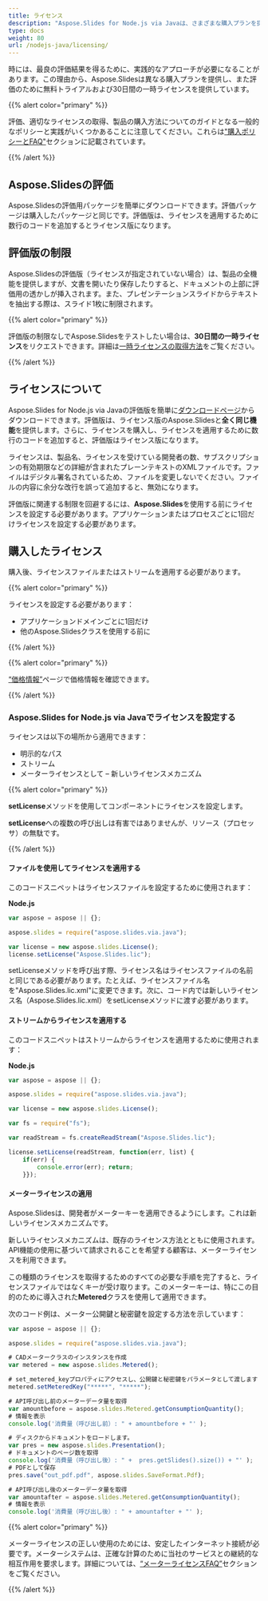 ```yaml
---
title: ライセンス
description: "Aspose.Slides for Node.js via Javaは、さまざまな購入プランを提供するか、ライセンスおよびサブスクリプションポリシーを使用して評価のための無料トライアルおよび30日間の一時ライセンスを提供します。"
type: docs
weight: 80
url: /nodejs-java/licensing/
---
```


時には、最良の評価結果を得るために、実践的なアプローチが必要になることがあります。この理由から、Aspose.Slidesは異なる購入プランを提供し、また評価のために無料トライアルおよび30日間の一時ライセンスを提供しています。

{{% alert color="primary" %}}

評価、適切なライセンスの取得、製品の購入方法についてのガイドとなる一般的なポリシーと実践がいくつかあることに注意してください。これらは["購入ポリシーとFAQ"](https://purchase.aspose.com/policies)セクションに記載されています。

{{% /alert %}}

## **Aspose.Slidesの評価**
Aspose.Slidesの評価用パッケージを簡単にダウンロードできます。評価パッケージは購入したパッケージと同じです。評価版は、ライセンスを適用するために数行のコードを追加するとライセンス版になります。

## **評価版の制限**
Aspose.Slidesの評価版（ライセンスが指定されていない場合）は、製品の全機能を提供しますが、文書を開いたり保存したりすると、ドキュメントの上部に評価用の透かしが挿入されます。また、プレゼンテーションスライドからテキストを抽出する際は、スライド1枚に制限されます。

{{% alert color="primary" %}} 

評価版の制限なしでAspose.Slidesをテストしたい場合は、**30日間の一時ライセンス**をリクエストできます。詳細は[一時ライセンスの取得方法](https://purchase.aspose.com/temporary-license)をご覧ください。

{{% /alert %}} 

## **ライセンスについて**
Aspose.Slides for Node.js via Javaの評価版を簡単に[ダウンロードページ](https://releases.aspose.com/slides/nodejs-java/)からダウンロードできます。評価版は、ライセンス版のAspose.Slidesと**全く同じ機能**を提供します。さらに、ライセンスを購入し、ライセンスを適用するために数行のコードを追加すると、評価版はライセンス版になります。

ライセンスは、製品名、ライセンスを受けている開発者の数、サブスクリプションの有効期限などの詳細が含まれたプレーンテキストのXMLファイルです。ファイルはデジタル署名されているため、ファイルを変更しないでください。ファイルの内容に余分な改行を誤って追加すると、無効になります。

評価版に関連する制限を回避するには、**Aspose.Slides**を使用する前にライセンスを設定する必要があります。アプリケーションまたはプロセスごとに1回だけライセンスを設定する必要があります。

## 購入したライセンス

購入後、ライセンスファイルまたはストリームを適用する必要があります。

{{% alert color="primary" %}}

ライセンスを設定する必要があります：
* アプリケーションドメインごとに1回だけ
* 他のAspose.Slidesクラスを使用する前に

{{% /alert %}}

{{% alert color="primary" %}}

[“価格情報”](https://purchase.aspose.com/pricing/slides/family)ページで価格情報を確認できます。

{{% /alert %}}

### **Aspose.Slides for Node.js via Javaでライセンスを設定する**

ライセンスは以下の場所から適用できます：

* 明示的なパス
* ストリーム
* メーターライセンスとして – 新しいライセンスメカニズム

{{% alert color="primary" %}}

**setLicense**メソッドを使用してコンポーネントにライセンスを設定します。

**setLicense**への複数の呼び出しは有害ではありませんが、リソース（プロセッサ）の無駄です。

{{% /alert %}}

#### **ファイルを使用してライセンスを適用する**

このコードスニペットはライセンスファイルを設定するために使用されます：

**Node.js**

```javascript
var aspose = aspose || {};

aspose.slides = require("aspose.slides.via.java");

var license = new aspose.slides.License();
license.setLicense("Aspose.Slides.lic");
```

setLicenseメソッドを呼び出す際、ライセンス名はライセンスファイルの名前と同じである必要があります。たとえば、ライセンスファイル名を"Aspose.Slides.lic.xml"に変更できます。次に、コード内では新しいライセンス名（Aspose.Slides.lic.xml）をsetLicenseメソッドに渡す必要があります。

#### **ストリームからライセンスを適用する**

このコードスニペットはストリームからライセンスを適用するために使用されます：

**Node.js**

```javascript
var aspose = aspose || {};

aspose.slides = require("aspose.slides.via.java");

var license = new aspose.slides.License();

var fs = require("fs");

var readStream = fs.createReadStream("Aspose.Slides.lic");

license.setLicense(readStream, function(err, list) {
    if(err) { 
        console.error(err); return; 
    }});
```

#### メーターライセンスの適用

Aspose.Slidesは、開発者がメーターキーを適用できるようにします。これは新しいライセンスメカニズムです。

新しいライセンスメカニズムは、既存のライセンス方法とともに使用されます。API機能の使用に基づいて請求されることを希望する顧客は、メーターライセンスを利用できます。

この種類のライセンスを取得するためのすべての必要な手順を完了すると、ライセンスファイルではなくキーが受け取ります。このメーターキーは、特にこの目的のために導入された**Metered**クラスを使用して適用できます。

次のコード例は、メーター公開鍵と秘密鍵を設定する方法を示しています：

```javascript
var aspose = aspose || {};

aspose.slides = require("aspose.slides.via.java");

# CADメータークラスのインスタンスを作成
var metered = new aspose.slides.Metered();

# set_metered_keyプロパティにアクセスし、公開鍵と秘密鍵をパラメータとして渡します
metered.setMeteredKey("*****", "*****");

# API呼び出し前のメーターデータ量を取得
var amountbefore = aspose.slides.Metered.getConsumptionQuantity();
# 情報を表示
console.log('消費量（呼び出し前）: " + amountbefore + "' );

# ディスクからドキュメントをロードします。
var pres = new aspose.slides.Presentation();
# ドキュメントのページ数を取得
console.log('消費量（呼び出し後）: " +  pres.getSlides().size()) + "' );
# PDFとして保存
pres.save("out_pdf.pdf", aspose.slides.SaveFormat.Pdf);

# API呼び出し後のメーターデータ量を取得
var amountafter = aspose.slides.Metered.getConsumptionQuantity();
# 情報を表示
console.log('消費量（呼び出し後）: " + amountafter + "' );
```

{{% alert color="primary" %}}

メーターライセンスの正しい使用のためには、安定したインターネット接続が必要です。メーターシステムは、正確な計算のために当社のサービスとの継続的な相互作用を要求します。詳細については、[“メーターライセンスFAQ”](https://purchase.aspose.com/faqs/licensing/metered)セクションをご覧ください。

{{% /alert %}}